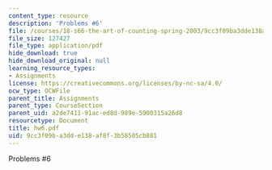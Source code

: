 ```yaml
---
content_type: resource
description: 'Problems #6'
file: /courses/18-s66-the-art-of-counting-spring-2003/9cc3f09ba3dde138af8f3b58505cb881_hw6.pdf
file_size: 127427
file_type: application/pdf
hide_download: true
hide_download_original: null
learning_resource_types:
- Assignments
license: https://creativecommons.org/licenses/by-nc-sa/4.0/
ocw_type: OCWFile
parent_title: Assignments
parent_type: CourseSection
parent_uid: a2de7411-91ac-ed8d-989e-5900315a26d8
resourcetype: Document
title: hw6.pdf
uid: 9cc3f09b-a3dd-e138-af8f-3b58505cb881
---
```

Problems #6
